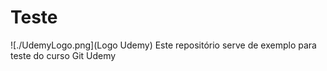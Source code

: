 # Teste

![./UdemyLogo.png](Logo Udemy)
Este repositório serve de exemplo para teste do curso Git Udemy
